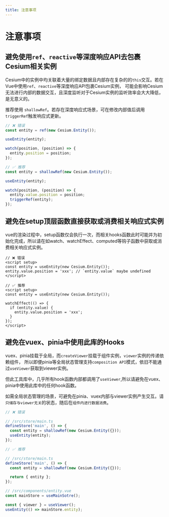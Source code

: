 ```yaml
---
title: 注意事项
---
```


# 注意事项

## 避免使用`ref`、`reactive`等深度响应API去包裹Cesium相关实例

Cesium中的实例中均关联着大量的绑定数据且内部存在复杂的的`this`交互。若在Vue中使用`ref`、`reactive`等深度响应API包裹Cesium实例，
可能会影响Cesium无法进行内部的数据交互，且深度监听对于Cesium实例的监听效率会大大降低，是无意义的。

推荐使用 `shallowRef`。若存在深度响应式场景，可在修改内部值后调用`triggerRef`触发响应式更新。

```ts
// ❌ 错误
const entity = ref(new Cesium.Entity());

useEntity(entity);

watch(position, (position) => {
  entity.position = position;
});
```

```ts
// ✅ 推荐
const entity = shallowRef(new Cesium.Entity());

useEntity(entity);

watch(position, (position) => {
  entity.value.position = position;
  triggerRef(entity);
});
```

## 避免在setup顶层函数直接获取或消费相关响应式实例

vue的渲染过程中，setup函数仅会执行一次，而相关hooks函数此时可能并为初始化完成，所以请在如watch、watchEffect、computed等钩子函数中获取或消费相关响应式实例。

```vue
// ❌ 错误
<script setup>
const entity = useEntity(new Cesium.Entity());
entity.value.position = 'xxx'; // `entity.value` maybe undefined
</script>
```

```vue
// ✅ 推荐
<script setup>
const entity = useEntity(new Cesium.Entity());

watchEffect(() => {
  if (entity.value) {
    entity.value.position = 'xxx';
  }
});
</script>
```

## 避免在vuex、pinia中使用此库的Hooks

vuex、pinia挂载于全局，而`createViewer`挂载于组件实例，`viewer`实例的传递依赖组件，
所以即便pinia等全局状态管理支持`composition API`模式，依旧不能通过`useViewer`获取到viewer实例。

但此工具库中，几乎所有hook函数内部都调用了`useViewer`,所以请避免在vuex、pinia中使用此库中的任何hook函数。

如需全局状态管理的场景，可避免在pinia、vuex内部与viewer实例产生交互。请`只储存与viewer无关`的状态，随后在`组件内进行数据消费`。

```ts
// ❌ 错误

// /src/store/main.ts
defineStore('main', () => {
  const entity = shallowRef(new Cesium.Entity({}));
  useEntity(entity);
});
```

```ts
// ✅ 推荐

// /src/store/main.ts
defineStore('main', () => {
  const entity = shallowRef(new Cesium.Entity({}));

  return { entity };
});

// /src/components/entity.vue
const mainStore = useMainSotre();

const { viewer } = useViewer();
useEntity(() => mainStore.entity);
```
